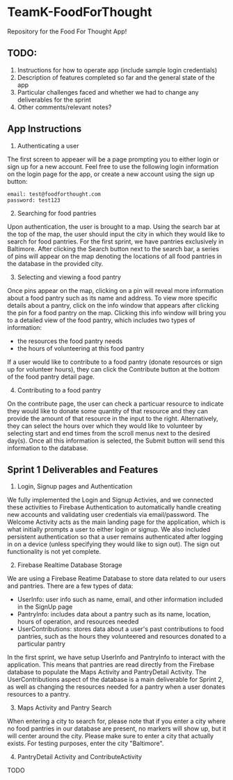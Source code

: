 # TeamK-FoodForThought
Repository for the Food For Thought App!

## TODO:
1. Instructions for how to operate app (include sample login credentials)
2. Description of features completed so far and the general state of the app
3. Particular challenges faced and whether we had to change any deliverables for the sprint
4. Other comments/relevant notes?

## App Instructions
1. Authenticating a user <br>

The first screen to appeaer will be a page prompting you to either login or sign up for a new account. Feel free to use the following login information on the login page for the app, or create a new account using the sign up button:
```
email: test@foodforthought.com
password: test123
```
2. Searching for food pantries <br> 

Upon authentication, the user is brought to a map. Using the search bar at the top of the map, the user should input the city in which they would like to search for food pantries. For the first sprint, we have pantries exclusively in Baltimore. After clicking the Search button next to the search bar, a series of pins will appear on the map denoting the locations of all food pantries in the database in the provided city. 

3. Selecting and viewing a food pantry <br>

Once pins appear on the map, clicking on a pin will reveal more information about a food pantry such as its name and address. To view more specific details about a pantry, click on the info window that appears after clicking the pin for a food pantry on the map. Clicking this info window will bring you to a detailed view of the food pantry, which includes two types of information:
- the resources the food pantry needs 
- the hours of volunteering at this food pantry

If a user would like to contribute to a food pantry (donate resources or sign up for volunteer hours), they can click the Contribute button at the bottom of the food pantry detail page. 

4. Contributing to a food pantry <br>

On the contribute page, the user can check a particuar resource to indicate they would like to donate some quantity of that resource and they can provide the amount of that resource in the input to the right. Alternatively, they can select the hours over which they would like to volunteer by selecting start and end times from the scroll menus next to the desired day(s). Once all this information is selected, the Submit button will send this information to the database. 

## Sprint 1 Deliverables and Features

1. Login, Signup pages and Authentication

We fully implemented the Login and Signup Activies, and we connected these activities to Firebase Authentication to automatically handle creating new accounts and validating user credentials via email/password. The Welcome Activity acts as the main landing page for the application, which is what initially prompts a user to either login or signup. We also included persistent authentication so that a user remains authenticated after logging in on a device (unless specifying they would like to sign out). The sign out functionality is not yet complete. 

2. Firebase Realtime Database Storage

We are using a Firebase Reatime Database to store data related to our users and pantries. There are a few types of data:
- UserInfo: user info such as name, email, and other information included in the SignUp page
- PantryInfo: includes data about a pantry such as its name, location, hours of operation, and resources needed
- UserContributions: stores data about a user's past contributions to food pantries, such as the hours they volunteered and resources donated to a particular pantry

In the first sprint, we have setup UserInfo and PantryInfo to interact with the application. This means that pantries are read directly from the Firebase database to populate the Maps Activity and PantryDetail Activity. The UserContributions aspect of the database is a main deliverable for Sprint 2, as well as changing the resources needed for a pantry when a user donates resources to a pantry. 

3. Maps Activity and Pantry Search

When entering a city to search for, please note that if you enter a city where no food pantries in our database are present,
no markers will show up, but it will center around the city. Please make sure to enter a city that actually exists.
For testing purposes, enter the city "Baltimore".

4. PantryDetail Activity and ContributeActivity

TODO
